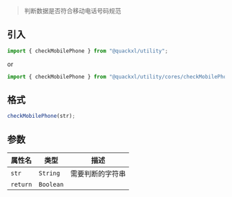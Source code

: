> 判断数据是否符合移动电话号码规范

## 引入

```js
import { checkMobilePhone } from "@quackxl/utility";
```
or
```js
import { checkMobilePhone } from "@quackxl/utility/cores/checkMobilePhone.js";
```

## 格式

```js
checkMobilePhone(str);
```

## 参数

| 属性名   | 类型      | 描述             |
| -------- | --------- | ---------------- |
| `str`    | `String`  | 需要判断的字符串 |
| `return` | `Boolean` |                  |